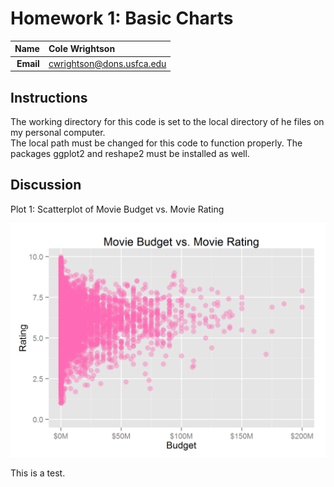 Homework 1: Basic Charts
==============================

| **Name**  | Cole Wrightson  |
|----------:|:-------------|
| **Email** | cwrightson@dons.usfca.edu |

## Instructions ##

The working directory for this code is set to the local directory of he files on my personal computer.  
The local path must be changed for this code to function properly.
The packages ggplot2 and reshape2 must be installed as well.

## Discussion ##

Plot 1: Scatterplot of Movie Budget vs. Movie Rating

![IMAGE](hw1-scatter.png)

This is a test.